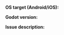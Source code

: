 **OS target (Android/iOS):**


**Godot version:**


**Issue description:**
<!-- What happened and what was expected. -->

